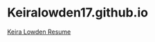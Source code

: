 # Keiralowden17.github.io

[Keira Lowden Resume](/Users/klowden/Downloads/Keira.Lowden.Resume.pdf)



